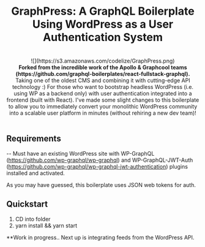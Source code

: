 <h1 align="center"><strong>GraphPress: A GraphQL Boilerplate Using WordPress as a User Authentication System</strong></h1>

<br />

<div align="center">![](https://s3.amazonaws.com/codelize/GraphPress.png)</div>

<div align="center"><strong>Forked from the incredible work of the Apollo & Graphcool teams (https://github.com/graphql-boilerplates/react-fullstack-graphql).</strong></div>
<div align="center">Taking one of the oldest CMS and combining it with cutting-edge API technology :) For those who want to bootstrap headless WordPress (i.e. using WP as a backend only) with user authentication integrated into a frontend (built with React). I've made some slight changes to this boilerplate to allow you to immediately convert your monolithic WordPress community into a scalable user platform in minutes (without rehiring a new dev team)!</div>

<br />

## Requirements
-- Must have an existing WordPress site with WP-GraphQL (https://github.com/wp-graphql/wp-graphql) and WP-GraphQL-JWT-Auth (https://github.com/wp-graphql/wp-graphql-jwt-authentication) plugins installed and activated.

As you may have guessed, this boilerplate uses JSON web tokens for auth.

## Quickstart

1. CD into folder
2. yarn install && yarn start

**Work in progress.. Next up is integrating feeds from the WordPress API.
